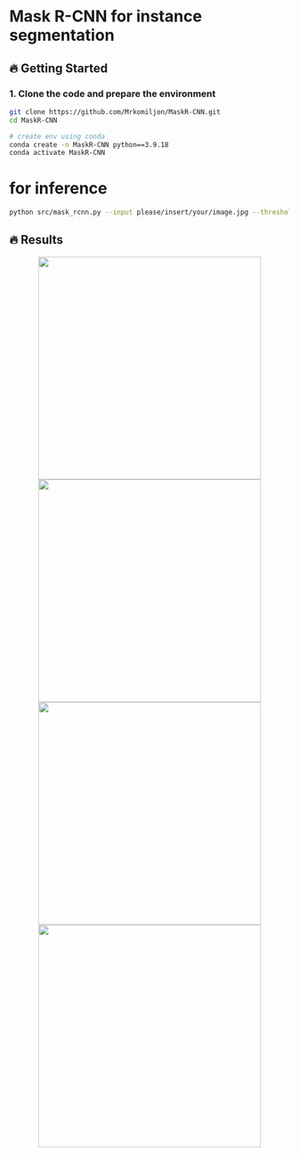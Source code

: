 # Mask R-CNN for instance segmentation
## 🔥 Getting Started
### 1. Clone the code and prepare the environment
```bash
git clone https://github.com/Mrkomiljon/MaskR-CNN.git
cd MaskR-CNN

# create env using conda
conda create -n MaskR-CNN python==3.9.18
conda activate MaskR-CNN
```
# for inference
```bash
python src/mask_rcnn.py --input please/insert/your/image.jpg --threshold 0.5
```
## 🔥 Results

<div align="center">
  <img src="https://github.com/user-attachments/assets/26f3c53b-e89b-4680-81ab-326591c90754" width="400" />
  <img src="https://github.com/user-attachments/assets/e008cd28-ea74-4266-8c52-44226ad072e4" width="400" />
</div>

<div align="center">
  <img src="https://github.com/user-attachments/assets/a3d412e6-7ad3-415d-816d-d1e4d022cc27" width="400" />
  <img src="https://github.com/user-attachments/assets/65caf319-8c4f-4c1f-a794-a9aa1143bfe0" width="400" />
</div>




